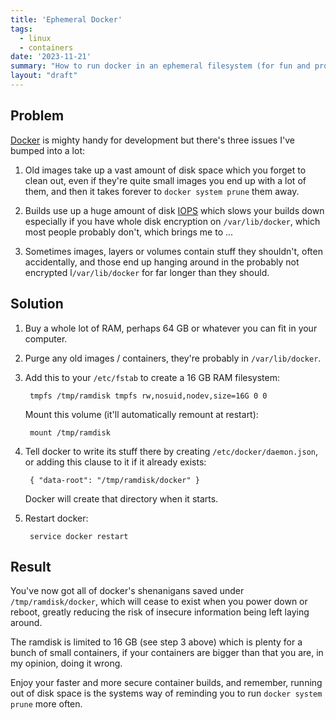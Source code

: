 ```yaml
---
title: 'Ephemeral Docker'
tags:
  - linux
  - containers
date: '2023-11-21'
summary: "How to run docker in an ephemeral filesystem (for fun and profit)"
layout: "draft"
---
```


## Problem

[Docker](https://docker.org/) is mighty handy for development
but there's three issues I've bumped into a lot:

1. Old images take up a vast amount of disk space which you
   forget to clean out, even if they're quite small images you
   end up with a lot of them, and then it takes forever to 
   `docker system prune` them away.

2. Builds use up a huge amount of disk
   [IOPS](https://en.wikipedia.org/wiki/IOPS)
   which slows your builds down especially if you have whole
   disk encryption on `/var/lib/docker`, which most people
   probably don't, which brings me to ...

3. Sometimes images, layers or volumes contain stuff they shouldn't,
   often accidentally, and those end up hanging around in
   the probably not encrypted l`/var/lib/docker` for far longer
   than they should.

## Solution

1. Buy a whole lot of RAM, perhaps 64 GB or whatever you can fit in your computer.

2. Purge any old images / containers, they're probably in `/var/lib/docker`.

3. Add this to your `/etc/fstab` to create a 16 GB RAM filesystem:

        tmpfs /tmp/ramdisk tmpfs rw,nosuid,nodev,size=16G 0 0

   Mount this volume (it'll automatically remount at restart):

        mount /tmp/ramdisk

4. Tell docker to write its stuff there by creating `/etc/docker/daemon.json`,
   or adding this clause to it if it already exists:

        { "data-root": "/tmp/ramdisk/docker" }

   Docker will create that directory when it starts.

5. Restart docker:

        service docker restart

## Result

You've now got all of docker's shenanigans saved under `/tmp/ramdisk/docker`,
which will cease to exist when you power down or reboot, greatly reducing the
risk of insecure information being left laying around.

The ramdisk is limited to 16 GB (see step 3 above) which is plenty for a bunch of small 
containers, if your containers are bigger than that you are, in my opinion,
doing it wrong.

Enjoy your faster and more secure container builds, and remember, running out 
of disk space is the systems way of reminding you to run `docker system prune`
more often.
